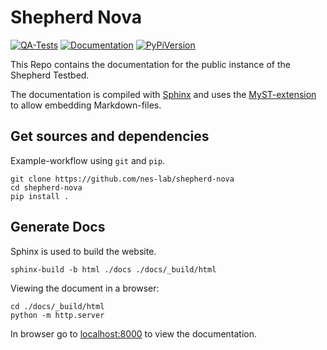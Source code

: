 # Shepherd Nova

[![QA-Tests](https://github.com/nes-lab/shepherd-nova/actions/workflows/quality_assurance.yaml/badge.svg)](https://github.com/nes-lab/shepherd-nova/actions/workflows/quality_assurance.yaml)
[![Documentation](https://github.com/nes-lab/shepherd-nova/actions/workflows/pages_update.yaml/badge.svg)](https://nes-lab.github.io/shepherd-nova/)
[![PyPiVersion](https://img.shields.io/pypi/v/shepherd_data.svg)](https://pypi.org/project/shepherd_data)

This Repo contains the documentation for the public instance of the Shepherd Testbed.

The documentation is compiled with [Sphinx](https://www.sphinx-doc.org/) and uses the [MyST-extension](https://myst-parser.readthedocs.io/en/latest/index.html) to allow embedding Markdown-files.

## Get sources and dependencies

Example-workflow using `git` and `pip`.

```Shell
git clone https://github.com/nes-lab/shepherd-nova
cd shepherd-nova
pip install .
```

## Generate Docs

Sphinx is used to build the website.

```Shell
sphinx-build -b html ./docs ./docs/_build/html
```

Viewing the document in a browser:

```Shell
cd ./docs/_build/html
python -m http.server
```

In browser go to [localhost:8000]() to view the documentation.
